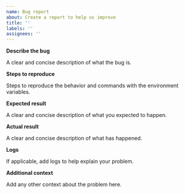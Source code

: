 ```yaml
---
name: Bug report
about: Create a report to help us improve
title: ''
labels: ''
assignees: ''
---
```


**Describe the bug**

A clear and concise description of what the bug is.

**Steps to reproduce**

Steps to reproduce the behavior and commands with the environment variables.

**Expected result**

A clear and concise description of what you expected to happen.

**Actual result**

A clear and concise description of what has happened.

**Logs**

If applicable, add logs to help explain your problem.

**Additional context**

Add any other context about the problem here.